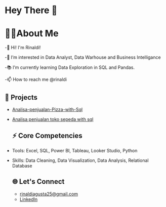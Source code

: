 # Hey There 👋

# 👩‍💻About Me

 -🚀 Hi! I'm Rinaldi!
 
 -👀 I’m interested in Data Analyst, Data Warhouse and Business Intelligance
 
 -📚 I’m currently learning Data Exploration in SQL and Pandas.
 
 -📫 How to reach me @rinaldi

## 🏢 Projects

- [Analisa-penjualan-Pizza-with-Sql](https://github.com/RinaldiAgusta/Analisa-penjualan-Pizza-with-Sql)
- [Analisa penjualan toko sepeda with sql](https://github.com/RinaldiAgusta/RinaldiAgusta-Projecs-SQL-toko-sepeda)

  ## ⚡ Core Competencies
- Tools: Excel, SQL, Power BI, Tableau, Looker Studio, Python
- Skills: Data Cleaning, Data Visualization, Data Analysis, Relational Database

  ## 🌐 Let's Connect

  - rinaldiagusta25@gmail.com
  - [LinkedIn](https://www.linkedin.com/in/rinaldi-agusta-074620188)

